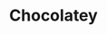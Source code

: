 ---
facebook: https://facebook.com/ChocolateySoftware
git: https://github.com/chocolatey
guide: https://www.chocolatey.org/chocolatey-media-kit.zip
logohandle: chocolatey
sort: chocolatey
title: Chocolatey
twitter: https://x.com/chocolateynuget
website: https://www.chocolatey.org/
---